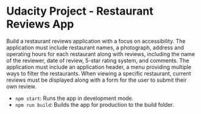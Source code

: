 # Udacity Project - Restaurant Reviews App

Build a restaurant reviews application with a focus on accessibility. The application must include restaurant names, a photograph, address and operating hours for each restaurant along with reviews, including the name of the reviewer, date of review, 5-star rating system, and comments. The application must include an application header, a menu providing multiple ways to filter the restaurants. When viewing a specific restaurant, current reviews must be displayed along with a form for the user to submit their own review.

- `npm start`: Runs the app in development mode.
- `npm run build`: Builds the app for production to the build folder.